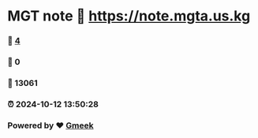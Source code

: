 # MGT note :link: https://note.mgta.us.kg 
### :page_facing_up: [4](https://note.mgta.us.kg/tag.html) 
### :speech_balloon: 0 
### :hibiscus: 13061 
### :alarm_clock: 2024-10-12 13:50:28 
### Powered by :heart: [Gmeek](https://github.com/Meekdai/Gmeek)
